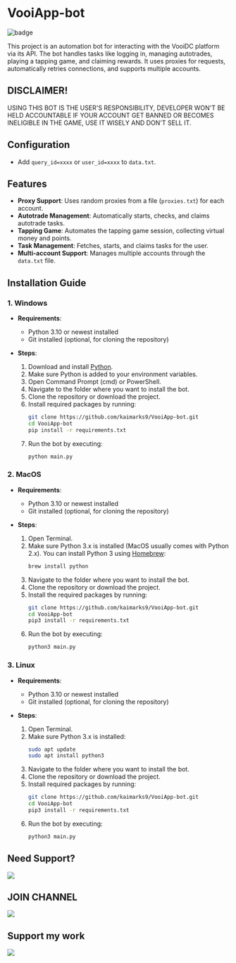 # VooiApp-bot
![badge](https://img.shields.io/badge/version-1.0-blue)

This project is an automation bot for interacting with the VooiDC platform via its API. The bot handles tasks like logging in, managing autotrades, playing a tapping game, and claiming rewards. It uses proxies for requests, automatically retries connections, and supports multiple accounts.

## DISCLAIMER!

USING THIS BOT IS THE USER'S RESPONSIBILITY, DEVELOPER WON'T BE HELD ACCOUNTABLE IF YOUR ACCOUNT GET BANNED OR BECOMES INELIGIBLE IN THE GAME, USE IT WISELY AND DON'T SELL IT.

## Configuration
- Add `query_id=xxxx` or `user_id=xxxx` to `data.txt`.

## Features

- **Proxy Support**: Uses random proxies from a file (`proxies.txt`) for each account.
- **Autotrade Management**: Automatically starts, checks, and claims autotrade tasks.
- **Tapping Game**: Automates the tapping game session, collecting virtual money and points.
- **Task Management**: Fetches, starts, and claims tasks for the user.
- **Multi-account Support**: Manages multiple accounts through the `data.txt` file.

## Installation Guide

### 1. **Windows**
   - **Requirements**:
     - Python 3.10 or newest installed
     - Git installed (optional, for cloning the repository)
   
   - **Steps**:
     1. Download and install [Python](https://www.python.org/downloads/windows/).
     2. Make sure Python is added to your environment variables.
     3. Open Command Prompt (cmd) or PowerShell.
     4. Navigate to the folder where you want to install the bot.
     5. Clone the repository or download the project.
     6. Install required packages by running:
        ```bash
        git clone https://github.com/kaimarks9/VooiApp-bot.git
        cd VooiApp-bot
        pip install -r requirements.txt
        ```
     7. Run the bot by executing:
        ```bash
        python main.py
        ```

### 2. **MacOS**
   - **Requirements**:
     - Python 3.10 or newest installed
     - Git installed (optional, for cloning the repository)

   - **Steps**:
     1. Open Terminal.
     2. Make sure Python 3.x is installed (MacOS usually comes with Python 2.x). You can install Python 3 using [Homebrew](https://brew.sh/):
        ```bash
        brew install python
        ```
     3. Navigate to the folder where you want to install the bot.
     4. Clone the repository or download the project.
     5. Install the required packages by running:
        ```bash
        git clone https://github.com/kaimarks9/VooiApp-bot.git
        cd VooiApp-bot
        pip3 install -r requirements.txt
        ```
     6. Run the bot by executing:
        ```bash
        python3 main.py
        ```

### 3. **Linux**
   - **Requirements**:
     - Python 3.10 or newest installed
     - Git installed (optional, for cloning the repository)

   - **Steps**:
     1. Open Terminal.
     2. Make sure Python 3.x is installed:
        ```bash
        sudo apt update
        sudo apt install python3
        ```
     3. Navigate to the folder where you want to install the bot.
     4. Clone the repository or download the project.
     5. Install required packages by running:
        ```bash
        git clone https://github.com/kaimarks9/VooiApp-bot.git
        cd VooiApp-bot
        pip3 install -r requirements.txt
        ```
     6. Run the bot by executing:
        ```bash
        python3 main.py
        ```

## Need Support?

[<img src="https://img.shields.io/badge/Telegram-%40Me-orange">](https://t.me/kaimarks9)

## JOIN CHANNEL
[<img src="https://img.shields.io/badge/Telegram-%40Me-orange">](t.me/k9_airdropbot)

## Support my work
[<img
src="https://img.shields.io/badge/Binance-FCD535?style=for-the-badge&logo=binance&logoColor=white">](https://trakteer.id/kaimarks9)


